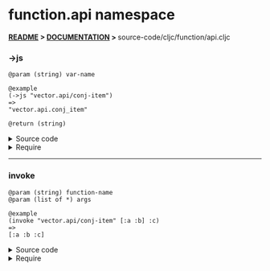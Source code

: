 
# <strong>function.api</strong> namespace

<strong>[README](../../../README.md) > [DOCUMENTATION](../../COVER.md) > </strong>source-code/cljc/function/api.cljc

### ->js

```
@param (string) var-name
```

```
@example
(->js "vector.api/conj-item")
=>
"vector.api.conj_item"
```

```
@return (string)
```

<details>
<summary>Source code</summary>

```
(defn ->js
  [var-name]
  #?(:cljs (-> var-name (string/replace-part #"/" ".")
                        (string/replace-part #"-" "_"))))
```

</details>

<details>
<summary>Require</summary>

```
(ns my-namespace (:require [function.api :refer [->js]]))

(function.api/->js ...)
(->js              ...)
```

</details>

---

### invoke

```
@param (string) function-name
@param (list of *) args
```

```
@example
(invoke "vector.api/conj-item" [:a :b] :c)
=>
[:a :b :c]
```

<details>
<summary>Source code</summary>

```
(defn invoke
  [function-name & args])
```

</details>

<details>
<summary>Require</summary>

```
(ns my-namespace (:require [function.api :refer [invoke]]))

(function.api/invoke ...)
(invoke              ...)
```

</details>

